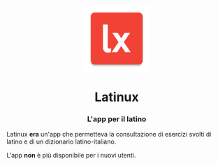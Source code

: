 <p align="center"><img src="https://github.com/mrgian/latinux/raw/master/android/app/src/main/res/mipmap-xxxhdpi/icon_launcher.png" height=150></p>
<h1 align="center">Latinux</h1>
<h3 align="center">
L'app per il latino
</h3>

Latinux **era** un'app che permetteva la consultazione di esercizi svolti di latino e di un dizionario latino-italiano.

L'app **non** è più disponibile per i nuovi utenti.

